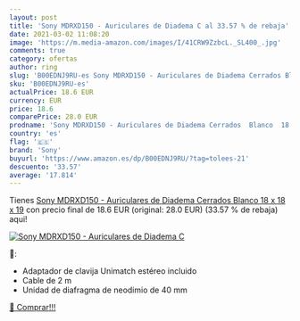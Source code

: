 ```yaml
---
layout: post
title: 'Sony MDRXD150 - Auriculares de Diadema C al 33.57 % de rebaja'
date: 2021-03-02 11:08:20
image: 'https://m.media-amazon.com/images/I/41CRW9ZzbcL._SL400_.jpg'
comments: true
category: ofertas
author: ring
slug: 'B00EDNJ9RU-es Sony MDRXD150 - Auriculares de Diadema Cerrados Blanco 18...'
sku: 'B00EDNJ9RU-es'
actualPrice: 18.6 EUR
currency: EUR
price: 18.6
comparePrice: 28.0 EUR
prodname: 'Sony MDRXD150 - Auriculares de Diadema Cerrados  Blanco  18 x 18 x 19'
country: 'es'
flag: '🇪🇸'
brand: 'Sony'
buyurl: 'https://www.amazon.es/dp/B00EDNJ9RU/?tag=tolees-21'
descuento: '33.57'
average: '17.814'
---
```


Tienes [Sony MDRXD150 - Auriculares de Diadema Cerrados  Blanco  18 x 18 x 19](https://www.amazon.es/dp/B00EDNJ9RU/?tag=tolees-21) con precio final de  18.6 EUR (original: 28.0 EUR) (33.57 %  de rebaja) aqui!

[![Sony MDRXD150 - Auriculares de Diadema C](https://m.media-amazon.com/images/I/41CRW9ZzbcL._SL400_.jpg)](https://www.amazon.es/dp/B00EDNJ9RU/?tag=tolees-21)

🔎:

- Adaptador de clavija Unimatch estéreo incluido
- Cable de 2 m
- Unidad de diafragma de neodimio de 40 mm

[🛒 Comprar!!!](https://www.amazon.es/dp/B00EDNJ9RU/?tag=tolees-21)

